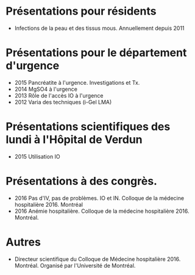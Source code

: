 # Présentations pour résidents

* Infections de la peau et des tissus mous. Annuellement depuis 2011




# Présentations pour le département d'urgence

* 2015  Pancréatite à l'urgence.  Investigations et Tx. 
* 2014  MgSO4 à l'urgence
* 2013  Rôle de l'accès IO à l'urgence
* 2012  Varia des techniques (i-Gel LMA)


# Présentations scientifiques des lundi à l'Hôpital de Verdun

* 2015  Utilisation IO



# Présentations à des congrès. 

* 2016  Pas d'IV, pas de problèmes. IO et IN. Colloque de la médecine hospitalière 2016. Montréal
* 2016  Anémie hospitalière. Colloque de la médecine hospitalière 2016. Montréal.


# Autres

* Directeur scientifique du Colloque de Médecine hospitalière 2016. Montréal. Organisé par l'Université de Montréal.
